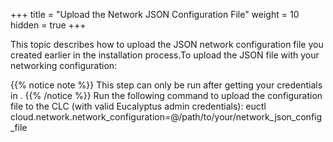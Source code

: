 +++
title = "Upload the Network JSON Configuration File"
weight = 10
hidden = true
+++

This topic describes how to upload the JSON network configuration file you created earlier in the installation process.To upload the JSON file with your networking configuration: 


{{% notice note %}}
This step can only be run after getting your credentials in . 
{{% /notice %}}
Run the following command to upload the configuration file to the CLC (with valid Eucalyptus admin credentials): 
    euctl cloud.network.network_configuration=@/path/to/your/network_json_config_file

